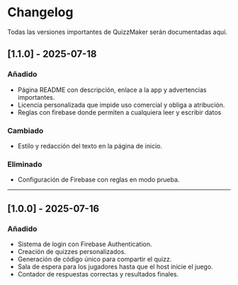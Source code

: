 # Changelog

Todas las versiones importantes de QuizzMaker serán documentadas aquí.

## [1.1.0] - 2025-07-18
### Añadido
- Página README con descripción, enlace a la app y advertencias importantes.
- Licencia personalizada que impide uso comercial y obliga a atribución.
- Reglas con firebase donde permiten a cualquiera leer y escribir datos

### Cambiado
- Estilo y redacción del texto en la página de inicio.

### Eliminado
- Configuración de Firebase con reglas en modo prueba.

---

## [1.0.0] - 2025-07-16
### Añadido
- Sistema de login con Firebase Authentication.
- Creación de quizzes personalizados.
- Generación de código único para compartir el quizz.
- Sala de espera para los jugadores hasta que el host inicie el juego.
- Contador de respuestas correctas y resultados finales.


